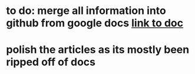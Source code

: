 # to do: merge all information into github from google docs [link to doc](https://docs.google.com/document/d/1UmIUB2GU9r0Y-YEkK3dV2Fyys4eMo5ESEv3XAZtZzjM/edit?usp=sharing)
# polish the articles as its mostly been ripped off of docs
